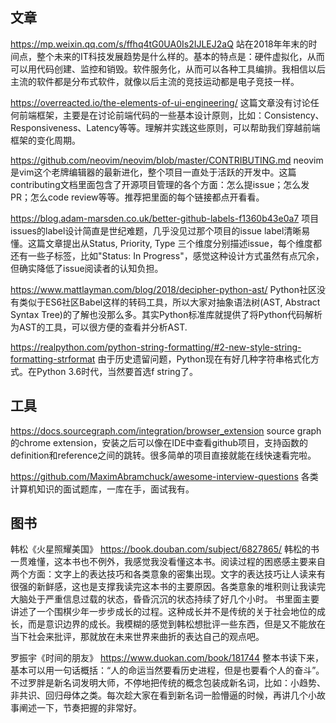 ## 文章
https://mp.weixin.qq.com/s/ffhq4tG0UA0Is2IJLEJ2aQ
站在2018年年末的时间点，整个未来的IT科技发展趋势是什么样的。基本的特点是：硬件虚拟化，从而可以用代码创建、监控和销毁。软件服务化，从而可以各种工具编排。我相信以后主流的软件都是分布式软件，就像以后主流的竞技运动都是电子竞技一样。

https://overreacted.io/the-elements-of-ui-engineering/
这篇文章没有讨论任何前端框架，主要是在讨论前端代码的一些基本设计原则，比如：Consistency、Responsiveness、Latency等等。理解并实践这些原则，可以帮助我们穿越前端框架的变化周期。

https://github.com/neovim/neovim/blob/master/CONTRIBUTING.md
neovim是vim这个老牌编辑器的最新进化，整个项目一直处于活跃的开发中。这篇contributing文档里面包含了开源项目管理的各个方面：怎么提issue；怎么发PR；怎么code review等等。推荐把里面的每个链接都点开看看。

https://blog.adam-marsden.co.uk/better-github-labels-f1360b43e0a7
项目issues的label设计简直是世纪难题，几乎没见过那个项目的issue label清晰易懂。这篇文章提出从Status, Priority, Type 三个维度分别描述issue，每个维度都还有一些子标签，比如"Status: In Progress"，感觉这种设计方式虽然有点冗余，但确实降低了issue阅读者的认知负担。

https://www.mattlayman.com/blog/2018/decipher-python-ast/
Python社区没有类似于ES6社区Babel这样的转码工具，所以大家对抽象语法树(AST, Abstract Syntax Tree)的了解也没那么多。其实Python标准库就提供了将Python代码解析为AST的工具，可以很方便的查看并分析AST.

https://realpython.com/python-string-formatting/#2-new-style-string-formatting-strformat
由于历史遗留问题，Python现在有好几种字符串格式化方式。在Python 3.6时代，当然要首选f string了。

## 工具
https://docs.sourcegraph.com/integration/browser_extension
source graph的chrome extension，安装之后可以像在IDE中查看github项目，支持函数的definition和reference之间的跳转。很多简单的项目直接就能在线快速看完啦。

https://github.com/MaximAbramchuck/awesome-interview-questions
各类计算机知识的面试题库，一库在手，面试我有。


## 图书
韩松《火星照耀美国》
https://book.douban.com/subject/6827865/
韩松的书一贯难懂，这本书也不例外，我感觉我没看懂这本书。阅读过程的困惑感主要来自两个方面：文字上的表达技巧和各类意象的密集出现。文字的表达技巧让人读来有很强的新鲜感，这也是支撑我读完这本书的主要原因。各类意象的堆积则让我读完大脑处于严重信息过载的状态，昏昏沉沉的状态持续了好几个小时。
书里面主要讲述了一个围棋少年一步步成长的过程。这种成长并不是传统的关于社会地位的成长，而是意识边界的成长。我模糊的感觉到韩松想批评一些东西，但是又不能放在当下社会来批评，那就放在未来世界来曲折的表达自己的观点吧。


罗振宇《时间的朋友》
https://www.duokan.com/book/181744
整本书读下来，基本可以用一句话概括：“人的命运当然要看历史进程，但是也要看个人的奋斗”。不过罗胖是新名词发明大师，不停地把传统的概念包装成新名词，比如：小趋势、非共识、回归母体之类。每次趁大家在看到新名词一脸懵逼的时候，再讲几个小故事阐述一下，节奏把握的非常好。


